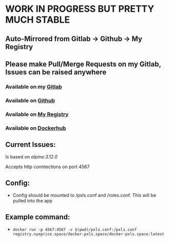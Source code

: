 # WORK IN PROGRESS BUT PRETTY MUCH STABLE #

## Auto-Mirrored from Gitlab -> Github ->  My Registry ##

## Please make Pull/Merge Requests on my Gitlab, Issues can be raised anywhere ##

### Available on my [Gitlab](https://gitlab.nyeprice.space/moby/docker-pxls-space) ###

### Available on [Github](https://github.com/aneurinprice/docker-pxls.space) ###

### Available on [My Registry](https://registry.nyeprice.space) ###
### Available on [Dockerhub](https://hub.docker.com/r/m08y/docker-pxls.space)


## Current Issues: ##

Is based on _alpine:3.12.0_

Accepts http conntections on port 4567

## Config: ##
  - Config should be mounted to /pxls.conf and /roles.conf. This will be pulled into the app  


## Example command: ##
  - `docker run -p 4567:4567 -v $(pwd)/pxls.conf:/pxls.conf registry.nyeprice.space/docker-pxls.space/docker-pxls.space:latest`
